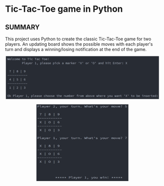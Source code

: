 # Tic-Tac-Toe game in Python

## SUMMARY
This project uses Python to create the classic Tic-Tac-Toe game for two players. An updating board shows the possible moves with each player's turn and displays a winning/losing notification at the end of the game.

<p align="center"><img src="images/starting.png" width="500"></p>
<p align="center"><img src="images/win.png" width="300" height="250"></p>

